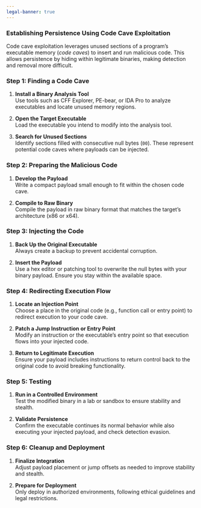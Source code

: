 ```yaml
---
legal-banner: true
---
```


### **Establishing Persistence Using Code Cave Exploitation**

Code cave exploitation leverages unused sections of a program’s executable memory (*code caves*) to insert and run malicious code. This allows persistence by hiding within legitimate binaries, making detection and removal more difficult.

### **Step 1: Finding a Code Cave**

1. **Install a Binary Analysis Tool**  
   Use tools such as CFF Explorer, PE-bear, or IDA Pro to analyze executables and locate unused memory regions.  

2. **Open the Target Executable**  
   Load the executable you intend to modify into the analysis tool.  

3. **Search for Unused Sections**  
   Identify sections filled with consecutive null bytes (`00`). These represent potential code caves where payloads can be injected.  

### **Step 2: Preparing the Malicious Code**

1. **Develop the Payload**  
   Write a compact payload small enough to fit within the chosen code cave.  

2. **Compile to Raw Binary**  
   Compile the payload in raw binary format that matches the target’s architecture (x86 or x64).  

### **Step 3: Injecting the Code**

1. **Back Up the Original Executable**  
   Always create a backup to prevent accidental corruption.  

2. **Insert the Payload**  
   Use a hex editor or patching tool to overwrite the null bytes with your binary payload. Ensure you stay within the available space.  

### **Step 4: Redirecting Execution Flow**

1. **Locate an Injection Point**  
   Choose a place in the original code (e.g., function call or entry point) to redirect execution to your code cave.  

2. **Patch a Jump Instruction or Entry Point**  
   Modify an instruction or the executable’s entry point so that execution flows into your injected code.  

3. **Return to Legitimate Execution**  
   Ensure your payload includes instructions to return control back to the original code to avoid breaking functionality.  

### **Step 5: Testing**

1. **Run in a Controlled Environment**  
   Test the modified binary in a lab or sandbox to ensure stability and stealth.  

2. **Validate Persistence**  
   Confirm the executable continues its normal behavior while also executing your injected payload, and check detection evasion.  

### **Step 6: Cleanup and Deployment**

1. **Finalize Integration**  
   Adjust payload placement or jump offsets as needed to improve stability and stealth.  

2. **Prepare for Deployment**  
   Only deploy in authorized environments, following ethical guidelines and legal restrictions.  
